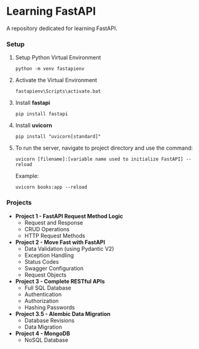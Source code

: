 # Learning FastAPI

A repository dedicated for learning FastAPI.

### Setup

1. Setup Python Virtual Environment

   `python -m venv fastapienv`

2. Activate the Virtual Environment

   `fastapienv\Scripts\activate.bat`

3. Install **fastapi**

   `pip install fastapi`

4. Install **uvicorn**

   `pip install "uvicorn[standard]"`

5. To run the server, navigate to project directory and use the command:

   `uvicorn [filename]:[variable name used to initialize FastAPI] --reload`

   Example:

   `uvicorn books:app --reload`

### Projects

- **Project 1 - FastAPI Request Method Logic**
  - Request and Response
  - CRUD Operations
  - HTTP Request Methods
- **Project 2 - Move Fast with FastAPI**
  - Data Validation (using Pydantic V2)
  - Exception Handling
  - Status Codes
  - Swagger Configuration
  - Request Objects
- **Project 3 - Complete RESTful APIs**
  - Full SQL Database
  - Authentication
  - Authorization
  - Hashing Passwords
- **Project 3.5 - Alembic Data Migration**
  - Database Revisions
  - Data Migration
- **Project 4 - MongoDB**
  - NoSQL Database
